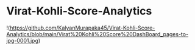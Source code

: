 # Virat-Kohli-Score-Analytics

!(https://github.com/KalyanMurapaka45/Virat-Kohli-Score-Analytics/blob/main/Virat%20Kohli%20Score%20DashBoard_pages-to-jpg-0001.jpg)
